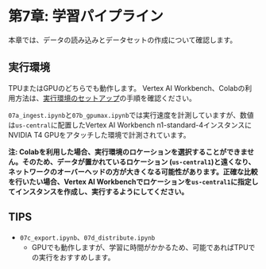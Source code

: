 # 第7章: 学習パイプライン
本章では、データの読み込みとデータセットの作成について確認します。

## 実行環境
TPUまたはGPUのどちらでも動作します。
Vertex AI Workbench、Colabの利用方法は、[実行環境のセットアップ](https://github.com/takumiohym/practical-ml-vision-book-ja/tree/main/environment_setup)の手順を確認ください。

`07a_ingest.ipynb`と`07b_gpumax.ipynb`では実行速度を計測していますが、数値は`us-central`に配置したVertex AI Workbench n1-standard-4インスタンスにNVIDIA T4 GPUをアタッチした環境で計測されています。

**注: Colabを利用した場合、実行環境のロケーションを選択することができません。そのため、データが置かれているロケーション (`us-central1`)と遠くなり、ネットワークのオーバーヘッドの方が大きくなる可能性があります。正確な比較を行いたい場合、Vertex AI Workbenchでロケーションを`us-central1`に指定してインスタンスを作成し、実行するようにしてください。**


## TIPS
- `07c_export.ipynb`、`07d_distribute.ipynb`
  - GPUでも動作しますが、学習に時間がかかるため、可能であればTPUでの実行をおすすめします。
